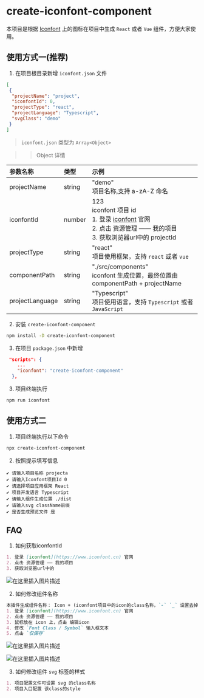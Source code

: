 # create-iconfont-component

本项目是根据 [Iconfont](https://www.iconfont.cn) 上的图标在项目中生成 `React` 或者 `Vue` 组件，方便大家使用。

## 使用方式一(推荐)

1. 在项目根目录新增 `iconfont.json` 文件

```json
[
 {
  "projectName": "project",
  "iconfontId": 0,
  "projectType": "react",
  "projectLanguage": "Typescript",
  "svgClass": "demo"
 }
]
```

> `iconfont.json` 类型为 `Array<Object>`

> > Object 详情

| 参数名称        | 类型   | 示例                                                                             |
| :-------------- | :----- | :------------------------------------------------------------------------------- |
| projectName     | string | "demo"<br/>项目名称,支持 a-zA-Z 命名                                             |
| iconfontId      | number | 123<br/>iconfont 项目 id <br/>1. 登录 [iconfont](https://www.iconfont.cn) 官网  <br/> 2. 点击 资源管理 —— 我的项目 <br/> 3. 获取浏览器url中的 projectId                                   |
| projectType     | string | "react"<br/>项目使用框架，支持 `react` 或者 `vue`                                |
| componentPath   | string | "./src/components"<br/>iconfont 生成位置，最终位置由 componentPath + projectName |
| projectLanguage | string | "Typescript"<br/>项目使用语言，支持 `Typescript` 或者 `JavaScript`               |

2. 安装 `create-iconfont-component`

```bash
npm install -D create-iconfont-component
```

3. 在项目 `package.json` 中新增

```json
 "scripts": {
    ...
    "iconfont": "create-iconfont-component"
  },
```

3. 项目终端执行

```bash
npm run iconfont
```

## 使用方式二

1. 项目终端执行以下命令

```bash
npx create-iconfont-component
```

2. 按照提示填写信息

```text
✔ 请输入项目名称 projecta
✔ 请输入Iconfont项目Id 0
✔ 请选择项目应用框架 React
✔ 项目开发语言 Typescript
✔ 请输入组件生成位置 ./dist
✔ 请输入svg className前缀
✔ 是否生成预览文件 是
```

## FAQ

1. 如何获取iconfontId

```md
1. 登录 [iconfont](https://www.iconfont.cn) 官网  
2. 点击 资源管理 —— 我的项目
3. 获取浏览器url中的 
```
![在这里插入图片描述](https://i-blog.csdnimg.cn/direct/0027189b8295421f927bf13e851c0af7.png)


2. 如何修改组件名称

```md
本插件生成组件名称： Icon + (iconfont项目中的icon的class名称，`-` `_` 设置去掉成为大驼峰命名)
1. 登录 [iconfont](https://www.iconfont.cn) 官网  
2. 点击 资源管理 —— 我的项目
3. 鼠标放在 icon 上，点击 编辑icon
4. 修改 `Font Class / Symbol` 输入框文本
5. 点击 `仅保存`
```
![在这里插入图片描述](https://i-blog.csdnimg.cn/direct/616708a38f9e41f19032c8af9a4e0c93.png)


 ![在这里插入图片描述](https://i-blog.csdnimg.cn/direct/e18b1635ac2d49ccae0b105bc2d63b33.png)

3. 如何修改组件 `svg` 标签的样式

```md
1. 项目配置文件可设置 svg 的class名称
2. 项目入口配置 该class的style
```

